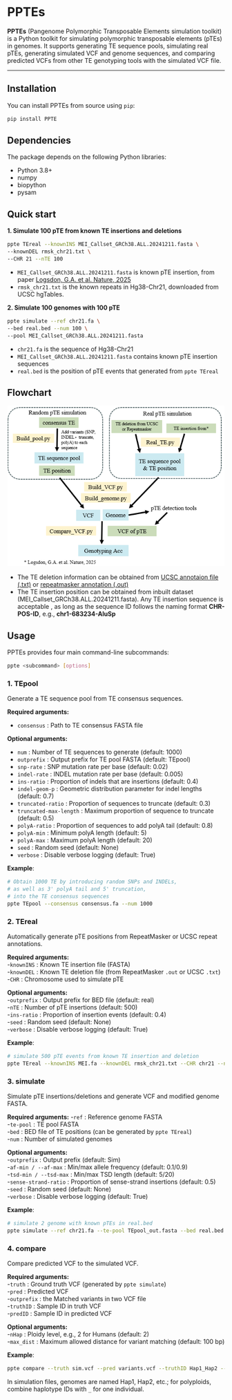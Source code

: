 # PPTEs

**PPTEs** (Pangenome Polymorphic Transposable Elements simulation toolkit) is a Python toolkit for simulating polymorphic transposable elements (pTEs) in genomes. It supports generating TE sequence pools, simulating real pTEs, generating simulated VCF and genome sequences, and comparing predicted VCFs from other TE genotyping tools with the simulated VCF file.

---

## Installation

You can install PPTEs from source using `pip`:

```bash
pip install PPTE
```
##  Dependencies
The package depends on the following Python libraries:
- Python 3.8+
- numpy
- biopython
- pysam

## Quick start
**1. Simulate 100 pTE from known TE insertions and deletions**
```bash
ppte TEreal --knownINS MEI_Callset_GRCh38.ALL.20241211.fasta \
--knownDEL rmsk_chr21.txt \
--CHR 21 --nTE 100
```
- `MEI_Callset_GRCh38.ALL.20241211.fasta` is known pTE insertion, from paper [Logsdon, G.A. et al. Nature, 2025](https://www.nature.com/articles/s41586-025-09140-6)  
- `rmsk_chr21.txt` is the known repeats in Hg38-Chr21, downloaded from UCSC hgTables.  

**2. Simulate 100 genomes with 100 pTE**  
```bash
ppte simulate --ref chr21.fa \
--bed real.bed --num 100 \
--pool MEI_Callset_GRCh38.ALL.20241211.fasta
```
- `chr21.fa` is the sequence of Hg38-Chr21  
- `MEI_Callset_GRCh38.ALL.20241211.fasta` contains known pTE insertion sequences  
- `real.bed` is the position of pTE events that generated from `ppte TEreal`  

## Flowchart
![flowchart](https://github.com/JanMiao/PPTE/blob/main/flowchart.png)
- The TE deletion information can be obtained from [UCSC annotaion file (.txt)](https://genome.ucsc.edu/cgi-bin/hgTables) or [repeatmasker annotation (.out)  ](https://www.repeatmasker.org/genomicDatasets/RMGenomicDatasets.html)
- The TE insertion position can be obtained from inbuilt dataset (MEI_Callset_GRCh38.ALL.20241211.fasta). Any TE insertion sequence is acceptable , as long as the sequence ID follows the naming format **CHR-POS-ID**, e.g., **chr1-683234-AluSp**

## Usage
PPTEs provides four main command-line subcommands:
```bash
ppte <subcommand> [options]
```
### 1. TEpool

Generate a TE sequence pool from TE consensus sequences.

**Required arguments:**
- `consensus` : Path to TE consensus FASTA file

**Optional arguments:**
- `num` : Number of TE sequences to generate (default: 1000)
- `outprefix` : Output prefix for TE pool FASTA (default: TEpool)
- `snp-rate` : SNP mutation rate per base (default: 0.02)
- `indel-rate` : INDEL mutation rate per base (default: 0.005)
- `ins-ratio` : Proportion of indels that are insertions (default: 0.4)
- `indel-geom-p` : Geometric distribution parameter for indel lengths (default: 0.7)
- `truncated-ratio` : Proportion of sequences to truncate (default: 0.3)
- `truncated-max-length` : Maximum proportion of sequence to truncate (default: 0.5)
- `polyA-ratio` : Proportion of sequences to add polyA tail (default: 0.8)
- `polyA-min` : Minimum polyA length (default: 5)
- `polyA-max` : Maximum polyA length (default: 20)
- `seed` : Random seed (default: None)
- `verbose` : Disable verbose logging (default: True)

**Example**:
```bash
# Obtain 1000 TE by introducing random SNPs and INDELs,
# as well as 3' polyA tail and 5' truncation,
# into the TE consensus sequences
ppte TEpool --consensus consensus.fa --num 1000
```

### 2. TEreal
Automatically generate pTE positions from RepeatMasker or UCSC repeat annotations.

**Required arguments:**  
-`knownINS` : Known TE insertion file (FASTA)  
-`knownDEL` : Known TE deletion file (from RepeatMasker `.out` or UCSC `.txt`)  
-`CHR` : Chromosome used to simulate pTE  

**Optional arguments:**  
-`outprefix` : Output prefix for BED file (default: real)  
-`nTE` : Number of pTE insertions (default: 500)  
-`ins-ratio` : Proportion of insertion events (default: 0.4)  
-`seed` : Random seed (default: None)  
-`verbose` : Disable verbose logging (default: True)  

**Example**:
```bash
# simulate 500 pTE events from known TE insertion and deletion
ppte TEreal --knownINS MEI.fa --knownDEL rmsk_chr21.txt --CHR chr21 --nTE 500
```

### 3. simulate
Simulate pTE insertions/deletions and generate VCF and modified genome FASTA.

**Required arguments:**
-`ref` : Reference genome FASTA  
-`te-pool` : TE pool FASTA  
-`bed` : BED file of TE positions (can be generated by `ppte TEreal`)  
-`num` : Number of simulated genomes  

**Optional arguments:**  
-`outprefix` : Output prefix (default: Sim)  
-`af-min / --af-max` : Min/max allele frequency (default: 0.1/0.9)  
-`tsd-min / --tsd-max` : Min/max TSD length (default: 5/20)  
-`sense-strand-ratio` : Proportion of sense-strand insertions (default: 0.5)  
-`seed` : Random seed (default: None)  
-`verbose` : Disable verbose logging (default: True)  

**Example**:
```bash
# simulate 2 genome with known pTEs in real.bed
ppte simulate --ref chr21.fa --te-pool TEpool_out.fasta --bed real.bed --num-genomes 2
```

### 4. compare
Compare predicted VCF to the simulated VCF.

**Required arguments:**  
-`truth` : Ground truth VCF (generated by `ppte simulate`)  
-`pred` : Predicted VCF  
-`outprefix` : the Matched variants in two VCF file  
-`truthID` : Sample ID in truth VCF  
-`predID` : Sample ID in predicted VCF  

**Optional arguments:**  
-`nHap` : Ploidy level, e.g., 2 for Humans  (default: 2)  
-`max_dist` : Maximum allowed distance for variant matching (default: 100 bp)  

**Example**:
```bash
ppte compare --truth sim.vcf --pred variants.vcf --truthID Hap1_Hap2 --predID Sample
```
In simulation files, genomes are named Hap1, Hap2, etc.; for polyploids, combine haplotype IDs with `_` for one individual.  


